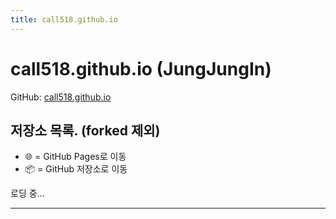 ```yaml
---
title: call518.github.io
---
```


# call518.github.io (JungJungIn)

GitHub: [call518.github.io](https://github.com/call518)

## 저장소 목록. (forked 제외)

- 🌐 = GitHub Pages로 이동
- 📦 = GitHub 저장소로 이동

<div id="pages-list">로딩 중…</div>

<style>
  /* 저장소당 3줄(제목/설명/업데이트) */
  ul.repo-list { list-style: none; padding: 0; margin: 16px 0; }
  ul.repo-list li { padding: 14px 8px; border-bottom: 1px solid #e5e7eb; }
  ul.repo-list li:last-child { border-bottom: none; }
  .repo-title { font-weight: 700; font-size: 1.05rem; line-height: 1.4; }
  .repo-title a { text-decoration: none; }
  .repo-title a:hover { text-decoration: underline; }
  .repo-desc { font-size: .95rem; color: #374151; margin-top: 4px; white-space: normal; word-break: break-word; }
  .repo-meta { font-size: .88rem; color: #6b7280; margin-top: 4px; }
  .tag { font-size: .78rem; padding: 2px 6px; border: 1px solid #e5e7eb; border-radius: 9999px; margin-left: 6px; }
</style>

<script>
(async function () {
  const username = "call518";
  const target = document.getElementById("pages-list");

  try {
    const resp = await fetch(`https://api.github.com/users/${username}/repos?per_page=100`, {
      headers: { "Accept": "application/vnd.github+json" }
    });
    if (!resp.ok) throw new Error(`GitHub API 오류: ${resp.status}`);

    const repos = await resp.json();

    // 조건: 포크 제외 + call518.github.io 제외
    const myRepos = repos
      .filter(r => !r.fork)
      .filter(r => r.name !== `${username}.github.io`)
      .sort((a, b) => new Date(b.pushed_at) - new Date(a.pushed_at));

    if (myRepos.length === 0) {
      target.textContent = "표시할 저장소가 없습니다.";
      return;
    }

    const ul = document.createElement("ul");
    ul.className = "repo-list";

    for (const r of myRepos) {
      // 링크 결정: has_pages면 Pages URL, 아니면 GitHub repo URL
      let url;
      if (r.has_pages) {
        url = `https://${username}.github.io/${r.name}`;
      } else {
        url = r.html_url; // https://github.com/<user>/<repo>
      }

      const emoji = r.has_pages ? "🌐" : "📦";
      const lastPush = new Date(r.pushed_at).toLocaleString('ko-KR', {
        year: 'numeric', month: '2-digit', day: '2-digit',
        hour: '2-digit', minute: '2-digit'
      });

      const li = document.createElement("li");
      li.innerHTML = `
        <div class="repo-title">
          ${emoji} <a href="${url}" target="_blank" rel="noopener">${r.name}</a>
          ${r.archived ? '<span class="tag">archived</span>' : ''}
        </div>
        <div class="repo-desc">${r.description ? r.description : "No description"}</div>
        <div class="repo-meta">마지막 업데이트: ${lastPush}</div>
      `;
      ul.appendChild(li);
    }

    target.innerHTML = "";
    target.appendChild(ul);
  } catch (e) {
    console.error(e);
    target.textContent = "목록 로딩 중 오류가 발생했습니다. 잠시 후 다시 시도하세요.";
  }
})();
</script>

---
